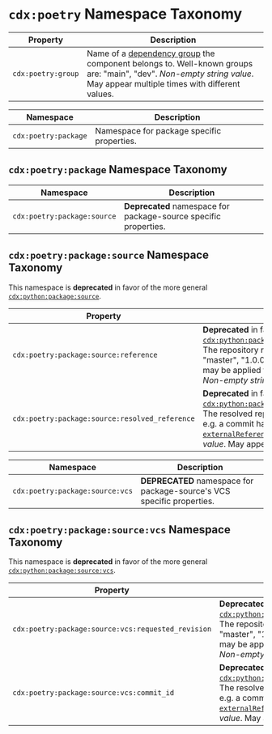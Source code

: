 # `cdx:poetry` Namespace Taxonomy

| Property | Description |
|----------|-------------|
| `cdx:poetry:group` | Name of a [dependency group](https://python-poetry.org/docs/managing-dependencies/#dependency-groups) the component belongs to. Well-known groups are: "main", "dev". _Non-empty string value_. May appear multiple times with different values. |

| Namespace | Description |
|-----------|-------------|
| `cdx:poetry:package` | Namespace for package specific properties. |

## `cdx:poetry:package` Namespace Taxonomy

| Namespace | Description |
|-----------|-------------|
| `cdx:poetry:package:source` | **Deprecated** namespace for package-source specific properties. |

## `cdx:poetry:package:source` Namespace Taxonomy

This namespace is **deprecated** in favor of the more general [`cdx:python:package:source`](./python.md).

| Property | Description |
|----------|-------------|
| `cdx:poetry:package:source:reference` | **Deprecated** in favor of the more general [`cdx:python:package:source:vcs:requested_revision`](./python.md). <br/> The repository reference of this package, e.g. "master", "1.0.0" or a commit hash for git. Values may be applied to [`externalReferences`][CDX-useCases-externalReferences] of type `vcs`. _Non-empty string value_. May appear once. |
| `cdx:poetry:package:source:resolved_reference` | **Deprecated** in favor of the more general [`cdx:python:package:source:vcs:commit_id`](./python.md). <br/> The resolved repository reference of this package, e.g. a commit hash for git. Values may be applied to [`externalReferences`][CDX-useCases-externalReferences] of type `vcs`. _Non-empty string value_. May appear once. |

| Namespace | Description |
|-----------|-------------|
| `cdx:poetry:package:source:vcs` | **DEPRECATED** namespace for package-source's VCS specific properties. |

## `cdx:poetry:package:source:vcs` Namespace Taxonomy

This namespace is **deprecated** in favor of the more general [`cdx:python:package:source:vcs`](./python.md).

| Property | Description |
|----------|-------------|
| `cdx:poetry:package:source:vcs:requested_revision` | **Deprecated** in favor of the more general [`cdx:python:package:source:vcs:requested_revision`](./python.md). <br/> The repository reference of this package, e.g. "master", "1.0.0" or a commit hash for git. Values may be applied to [`externalReferences`][CDX-useCases-externalReferences] of type `vcs`. _Non-empty string value_. May appear once. |
| `cdx:poetry:package:source:vcs:commit_id` | **Deprecated** in favor of the more general [`cdx:python:package:source:vcs:commit_id`](./python.md). <br/> The resolved repository reference of this package, e.g. a commit hash for git. Values may be applied to [`externalReferences`][CDX-useCases-externalReferences] of type `vcs`. _Non-empty string value_. May appear once. |

[CDX-useCases-externalReferences]: https://cyclonedx.org/use-cases/#external-references
